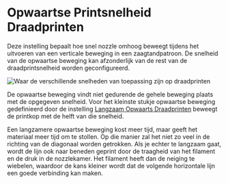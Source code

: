 Opwaartse Printsnelheid Draadprinten
====
Deze instelling bepaalt hoe snel nozzle omhoog beweegt tijdens het uitvoeren van een verticale beweging in een zaagtandpatroon. De snelheid van de opwaartse beweging kan afzonderlijk van de rest van de draadprintsnelheid worden geconfigureerd.

![Waar de verschillende snelheden van toepassing zijn op draadprinten](../../../articles/images/wireframe_printspeed.svg)

De opwaartse beweging vindt niet gedurende de gehele beweging plaats met de opgegeven snelheid. Voor het kleinste stukje opwaartse beweging gedefinieerd door de instelling [Langzaam Opwaarts Draadprinten](wireframe_up_half_speed.md) beweegt de printkop met de helft van die snelheid.

Een langzamere opwaartse beweging kost meer tijd, maar geeft het materiaal meer tijd om te stollen. Op die manier zal het niet zo veel in de richting van de diagonaal worden getrokken. Als je echter te langzaam gaat, wordt de lijn ook naar beneden geprint door de traagheid van het filament en de druk in de nozzlekamer. Het filament heeft dan de neiging te wiebelen, waardoor de kans kleiner wordt dat de volgende horizontale lijn een goede verbinding kan maken.